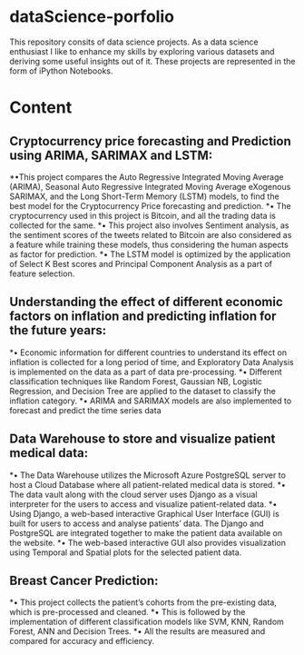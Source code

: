 # dataScience-porfolio
This repository consits of data science projects. As a data science enthusiast I like to enhance my skills by exploring various datasets and deriving some useful insights out of it. These projects are represented in the form of iPython Notebooks.
# Content
## Cryptocurrency price forecasting and Prediction using ARIMA, SARIMAX and LSTM: 
*•This project compares the Auto Regressive Integrated Moving Average (ARIMA), Seasonal Auto Regressive Integrated Moving Average eXogenous SARIMAX, and the Long Short-Term Memory (LSTM) models, to find the best model for the Cryptocurrency Price forecasting and prediction. 
*•	The cryptocurrency used in this project is Bitcoin, and all the trading data is collected for the same. 
*•	This project also involves Sentiment analysis, as the sentiment scores of the tweets related to Bitcoin are also considered as a feature while training these models, thus considering the human aspects as factor for prediction. 
*•	The LSTM model is optimized by the application of Select K Best scores and Principal Component Analysis as a part of feature selection. 
## Understanding the effect of different economic factors on inflation and predicting inflation for the future years:
*•	Economic information for different countries to understand its effect on inflation is collected for a long period of time, and Exploratory Data Analysis is implemented on the data as a part of data pre-processing. 
*•	Different classification techniques like Random Forest, Gaussian NB, Logistic Regression, and Decision Tree are applied to the dataset to classify the inflation category. 
*•	ARIMA and SARIMAX models are also implemented to forecast and predict the time series data 
## Data Warehouse to store and visualize patient medical data: 
*•	The Data Warehouse utilizes the Microsoft Azure PostgreSQL server to host a Cloud Database where all patient-related medical data is stored. 
*•	The data vault along with the cloud server uses Django as a visual interpreter for the users to access and visualize patient-related data. 
*•	Using Django, a web-based interactive Graphical User Interface (GUI) is built for users to access and analyse patients’ data. The Django and PostgreSQL are integrated together to make the patient data available on the website. 
*•	The web-based interactive GUI also provides visualization using Temporal and Spatial plots for the selected patient data.
## Breast Cancer Prediction:
*•	This project collects the patient’s cohorts from the pre-existing data, which is pre-processed and cleaned. 
*•	This is followed by the implementation of different classification models like SVM, KNN, Random Forest, ANN and Decision Trees. 
*•	All the results are measured and compared for accuracy and efficiency. 
